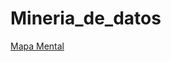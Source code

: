 # Mineria_de_datos
[Mapa Mental](https://github.com/KatiaOrtiz20/Mineria_de_datos/blob/main/MapaMental_1_1799830.pdf)


